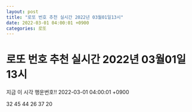 ```yaml
---
layout: post
title: "로또 번호 추천 실시간 2022년 03월01일13시"
date: 2022-03-01 04:00:01 +0900
categories: 로또
---
```


# 로또 번호 추천 실시간 2022년 03월01일13시

지금 이 시각 행운번호!! 2022-03-01 04:00:01 +0900

 32  45  44  26  37  20 

